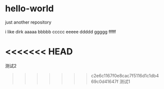 # hello-world
just another repository

i like dirk
aaaaa
bbbbb
ccccc
eeeee
ddddd
ggggg
fffff

<<<<<<< HEAD
=======

测试2

>>>>>>> c2e6c1167f0e8cac7f5116d1c1db469c0d41647f
测试1

